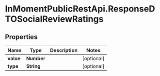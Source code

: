 # InMomentPublicRestApi.ResponseDTOSocialReviewRatings

## Properties

Name | Type | Description | Notes
------------ | ------------- | ------------- | -------------
**value** | **Number** |  | [optional] 
**type** | **String** |  | [optional] 


